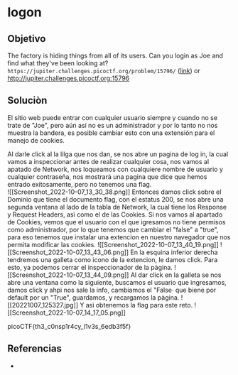 # logon
## Objetivo
The factory is hiding things from all of its users. Can you login as Joe and find what they've been looking at? `https://jupiter.challenges.picoctf.org/problem/15796/` ([link](https://jupiter.challenges.picoctf.org/problem/15796/)) or http://jupiter.challenges.picoctf.org:15796

## Soluciòn
El sitio web puede entrar con cualquier usuario siempre y cuando no se trate de "Joe", pero aún así no es un administrador y por lo tanto no nos muestra la bandera, es posible cambiar esto con una extensión para el manejo de cookies.

Al darle click al la lilga que nos dan, se nos abre un pagina de log in, la cual vamos a inspeccionar antes de realizar cualquier cosa, nos vamos al apatado de Network, nos loqueamos con cualquiere nombre de usuario y cualquier contraseña, nos mostrarà una pagina que dice que hemos entrado exitosamente, pero no tenemos una flag.  
![[Screenshot_2022-10-07_13_30_38.png]]
Entonces damos click sobre el Dominio que tiene el documento flag, con el estatus 200, se nos abre una segunda ventana al lado de la tabla de Network, la cual tiene los Response y Request Headers, asì como el de las Cookies. Si nos vamos al apartado de Cookies, vemos que el usuario con el que igresamos no tiene permisos como administrador, por lo que tenemos que cambiar el "false" a "true", para eso tenemos que instalar una extencion en nuestro navegador que nos permita modificar las cookies.
![[Screenshot_2022-10-07_13_40_19.png]]
![[Screenshot_2022-10-07_13_43_06.png]]
En la esquina inferior derecha tendremos una galleta como icono de la extencion, le damos click. Para esto, ya podemos cerrar el inspeccionador de la pàgina.
![[Screenshot_2022-10-07_13_44_09.png]]
Al dar click en la galleta se nos abre una ventana como la siguiente, buscamos el usuario que ingresamos, damos click y ahpi nos sale la info, cambiamos el "False· que biene por default por un "True", guardamos, y recargamos la pàgina.
![[20221007_125327.jpg]]
Y asì obtenemos la flag para este reto.
![[Screenshot_2022-10-07_14_17_05.png]]

picoCTF{th3_c0nsp1r4cy_l1v3s_6edb3f5f}

## Referencias
- []()